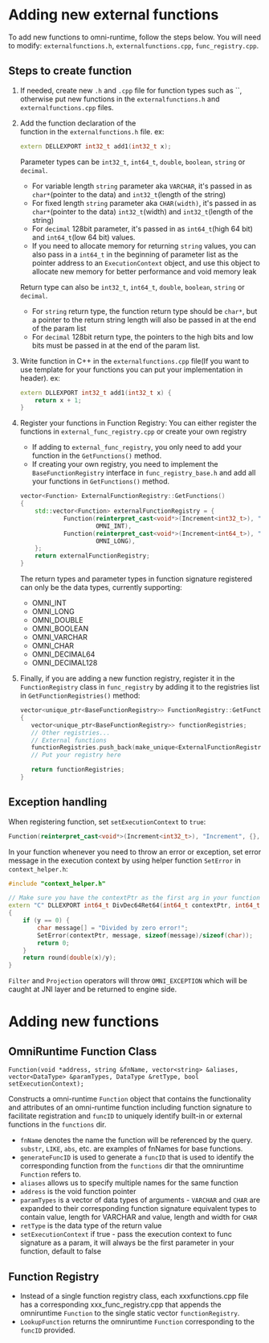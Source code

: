 # Adding new external functions
To add new functions to omni-runtime, follow the steps below. You will need to modify: `externalfunctions.h`, `externalfunctions.cpp`, `func_registry.cpp`.

## Steps to create function
1.  If needed, create new `.h` and `.cpp` file for function types such as ``, otherwise put new functions in the `externalfunctions.h` and `externalfunctions.cpp` files.
2. Add the function declaration of the  
   function in the `externalfunctions.h` file. 
   ex:
   ```c++
   extern DELLEXPORT int32_t add1(int32_t x);  
   ```
   Parameter types can be `int32_t`,  `int64_t`, `double`, `boolean`, `string` or `decimal`.
   * For variable length `string` parameter aka `VARCHAR`, it's passed in as `char*`(pointer to the data) and `int32_t`(length of the string)
   * For fixed length `string` parameter aka `CHAR(width)`, it's passed in as `char*`(pointer to the data) `int32_t`(width) and `int32_t`(length of the string)
   * For `decimal` 128bit parameter, it's passed in as `int64_t`(high 64 bit) and `int64_t`(low 64 bit) values.
   * If you need to allocate memory for returning `string` values, you can also pass in a `int64_t` in the beginning of parameter list as the pointer address to an `ExecutionContext` object, and use this object to allocate new memory for better performance and void memory leak
   
   Return type can also be `int32_t`,  `int64_t`, `double`, `boolean`, `string` or `decimal`.
   * For `string` return type, the function return type should be `char*`, but a pointer to the return string length will also be passed in at the end of the param list
   * For `decimal` 128bit return type, the pointers to the high bits and low bits must be passed in at the end of the param list. 
   
3. Write function in C++ in the `externalfunctions.cpp` file(If you want to use template for your functions you can put your implementation in header).
   ex:
   ```c++
   extern DLLEXPORT int32_t add1(int32_t x) {
       return x + 1; 
   }  
   ```

6. Register your functions in Function Registry:
   You can either register the functions in `external_func_registry.cpp` or create your own registry
   
   * If adding to `external_func_registry`, you only need to add your function in the `GetFunctions()` method.
   * If creating your own registry, you need to implement the `BaseFunctionRegistry` interface in `func_registry_base.h` and add all your functions in `GetFunctions()` method.

   ```c++
   vector<Function> ExternalFunctionRegistry::GetFunctions()
   {
       std::vector<Function> externalFunctionRegistry = {
               Function(reinterpret_cast<void*>(Increment<int32_t>), "Increment", {}, {OMNI_INT},
                        OMNI_INT),
               Function(reinterpret_cast<void*>(Increment<int64_t>), "Increment", {}, {OMNI_LONG},
                        OMNI_LONG),
       };
       return externalFunctionRegistry;
   }
   ```
   
   The return types and parameter types in function signature registered can only be the data types, currently supporting:
   * OMNI_INT
   * OMNI_LONG
   * OMNI_DOUBLE
   * OMNI_BOOLEAN
   * OMNI_VARCHAR
   * OMNI_CHAR
   * OMNI_DECIMAL64
   * OMNI_DECIMAL128
   

7. Finally, if you are adding a new function registry, register it in the `FunctionRegistry` class in `func_registry` by adding it to the registries list in `GetFunctionRegistries()` method:

   ```c++
   vector<unique_ptr<BaseFunctionRegistry>> FunctionRegistry::GetFunctionRegistries()
   {
      vector<unique_ptr<BaseFunctionRegistry>> functionRegistries;
      // Other registries...
      // External functions
      functionRegistries.push_back(make_unique<ExternalFunctionRegistry>());
      // Put your registry here
   
      return functionRegistries;
   }
   ```

## Exception handling

When registering function, set `setExecutionContext` to `true`:
```c++
Function(reinterpret_cast<void*>(Increment<int32_t>), "Increment", {}, {OMNI_INT}, OMNI_INT, true)
```

In your function whenever you need to throw an error or exception, set error message in the execution context by using helper function `SetError` in `context_helper.h`:
```c++
#include "context_helper.h"

// Make sure you have the contextPtr as the first arg in your function
extern "C" DLLEXPORT int64_t DivDec64Ret64(int64_t contextPtr, int64_t x, int64_t y)
{
    if (y == 0) {
        char message[] = "Divided by zero error!";
        SetError(contextPtr, message, sizeof(message)/sizeof(char));
        return 0;
    }
    return round(double(x)/y);
}
```

`Filter` and `Projection` operators will throw `OMNI_EXCEPTION` which will be caught at JNI layer and be returned to engine side.

# Adding new functions
## OmniRuntime Function Class
```
Function(void *address, string &fnName, vector<string> &aliases, vector<DataType> &paramTypes, DataType &retType, bool setExecutionContext);
```
Constructs a omni-runtime `Function` object that contains the functionality and attributes of an omni-runtime function including function signature to facilitate registration and `funcID` to uniquely identify built-in or external functions in the `functions` dir.

- `fnName` denotes the name the function will be referenced by the query. `substr`, `LIKE`, `abs`, etc. are examples of fnNames for base functions.
- `generateFuncID` is used to generate a `funcID` that is used to identify the corresponding function from the `functions` dir that the omniruntime `Function` refers to.
- `aliases` allows us to specify multiple names for the same function
- `address` is the void function pointer
- `paramTypes` is a vector of data types of arguments - `VARCHAR` and `CHAR` are expanded to their corresponding function signature equivalent types to contain value, length for VARCHAR and value, length and width for `CHAR`
- `retType` is the data type of the return value
- `setExecutionContext` if true - pass the execution context to func signature as a param, it will always be the first parameter in your function, default to false

## Function Registry
- Instead of a single function registry class, each xxxfunctions.cpp file has a corresponding xxx_func_registry.cpp that appends the omniruntime `Function` to the single static vector `functionRegistry`.
- `LookupFunction` returns the omniruntime `Function` corresponding to the `funcID` provided.

